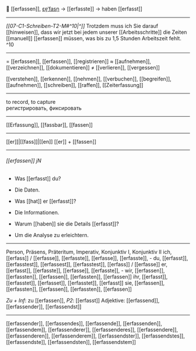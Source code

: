 📝 [[erfassen]], [ɛɐ̯ˈfasn̩](https://youglish.com/pronounce/erfassen/german) → [[erfasste]] → haben [[erfasst]]

---
*[[07-C1-Schreiben-T2-M#^10|^]]* Trotzdem muss ich Sie darauf [[hinweisen]], dass wir jetzt bei jedem unserer [[Arbeitsschritte]] die Zeiten [[manuell]] [[erfassen]] müssen, was bis zu 1,5 Stunden Arbeitszeit fehlt. ^10


---
= [[erfassen]], [[erfassen]], [[registrieren]]
≈ [[aufnehmen]], [[verzeichnen]], [[dokumentieren]]
≠ [[verlieren]], [[vergessen]]

[[verstehen]], [[erkennen]], [[nehmen]], [[verbuchen]], [[begreifen]], [[aufnehmen]], [[schreiben]], [[raffen]], [[Zeiterfassung]]

---
to record, to capture  
регистрировать, фиксировать

---
[[Erfassung]], [[fassbar]], [[fassen]]

---
[[er]]|[[fass]]|[[en]]
[[er]] + [[fassen]]


---
###### [[erfassen]] jN
- Was [[erfasst]] du?
- Die Daten.

- Was [[hat]] er [[erfasst]]?
- Die Informationen.

- Warum [[haben]] sie die Details [[erfasst]]?
- Um die Analyse zu erleichtern.

---
Person, Präsens, Präteritum, Imperativ, Konjunktiv I, Konjunktiv II
ich, [[erfass]] / [[erfasse]], [[erfasste]], [[erfasse]], [[erfasste]], -
du, [[erfasst]], [[erfasstest]], [[erfassest]], [[erfasstest]], [[erfass]] / [[erfasse]]
er, [[erfasst]], [[erfasste]], [[erfasse]], [[erfasste]], -
wir, [[erfassen]], [[erfassten]], [[erfassen]], [[erfassten]], [[erfassen]]
ihr, [[erfasst]], [[erfasstet]], [[erfasset]], [[erfasstet]], [[erfasst]]
sie, [[erfassen]], [[erfassten]], [[erfassen]], [[erfassten]], [[erfassen]]

*Zu + Inf*: zu [[erfassen]], *P2*: [[erfasst]]
Adjektive: [[erfassend]], [[erfassender]], [[erfassendst]]

---
[[erfassender]], [[erfassendes]], [[erfassende]], [[erfassenden]], [[erfassendem]], [[erfassenderer]], [[erfassenderes]], [[erfassendere]], [[erfassenderen]], [[erfassenderem]], [[erfassendster]], [[erfassendstes]], [[erfassendste]], [[erfassendsten]], [[erfassendstem]]